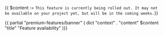{{ $content := `This feature is currently being rolled out. It may not be available on your project yet, but will be in the coming weeks.`}}

{{ partial "premium-features/banner" ( dict "context" . "content" $content "title" "Feature availability" )}}
